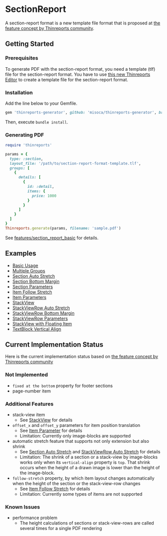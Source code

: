 # SectionReport

A section-report format is a new template file format that is proposed at [the feature concept by Thinreports community](https://github.com/thinreports/thinreports/issues/7).

## Getting Started

### Prerequisites

To generate PDF with the section-report format, you need a template (tlf) file for the section-report format.
You have to use [this new Thinreports Editor](https://github.com/misoca/thinreports-editor) to create a template file for the section-report format.

### Installation

Add the line below to your Gemfile.

```ruby
gem 'thinreports-generator', github: 'misoca/thinreports-generator', branch: 'section-report'
```

Then, execute `bundle install`.

### Generating PDF

```ruby
require 'thinreports'

params = {
  type: :section,
  layout_file: '/path/to/section-report-format-template.tlf',
  groups: [
    {
      details: [
        {
          id: :detail,
          items: {
            price: 1000
          }
        }
      ]
    }
  ]
}
Thinreports.generate(params, filename: 'sample.pdf')
```

See [features/section_report_basic](test/features/section_report_basic/README.md) for details.

## Examples

- [Basic Usage](test/features/section_report_basic/README.md)
- [Multiple Groups](test/features/section_report_multiple_groups/README.md)
- [Section Auto Stretch](test/features/section_report_section_auto_stretch/README.md)
- [Section Bottom Margin](test/features/section_report_section_bottom_margin/README.md)
- [Section Parameters](test/features/section_report_section_parameters/README.md)
- [Item Follow Stretch](test/features/section_report_item_follow_stretch/README.md)
- [Item Parameters](test/features/section_report_item_parameters/README.md)
- [StackView](test/features/sectiono_report_stack_view/README.md)
- [StackViewRow Auto Stretch](test/features/section_report_stack_view_row_auto_stretch/README.md)
- [StackViewRow Bottom Margin](test/features/section_report_stack_view_row_bottom_margin/README.md)
- [StackViewRow Parameters](test/features/section_report_stack_view_row_parameters/README.md)
- [StackView with Floating Item](test/features/section_report_stack_view_with_floating_item/README.md)
- [TextBlock Vertical Align](test/features/section_report_text_block_vertical_align/README.md)

## Current Implementation Status

Here is the current implementation status based on [the feature concept by Thinreports community](https://github.com/thinreports/thinreports/issues/7)

### Not Implemented

- `fixed at the bottom` property for footer sections
- page-number item

### Additional Features

- stack-view item
  - See [StackView](test/features/section_report_stack_view/README.md) for details
- `offset_x` and `offset_y` parameters for item position translation
  - See [Item Parameter](test/features/section_report_item_parameters/README.md) for details
  - Limitation: Currently only image-blocks are supported
- automatic stretch feature that supports not only extension but also shrink
  - See [Section Auto Stretch](test/features/section_report_section_auto_stretch/README.md) and [StackViewRow Auto Stretch](test/features/section_report_stack_view_row_auto_stretch/README.md) for details
  - Limitation: The shrink of a section or a stack-view by image-blocks works only when its `vertical-align` property is `top`. That shrink occurs when the height of a drawn image is lower than the height of the image-block.
- `follow-stretch` property, by which item layout changes automatically when the height of the section or the stack-view-row changes
  - See [Item Follow Stretch](test/features/section_report_item_follow_stretch/README.md) for details
  - Limitation: Currently some types of items are not supported

### Known Issues

- performance problem
  - The height calculations of sections or stack-view-rows are called several times for a single PDF rendering

